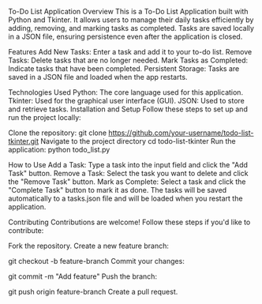 To-Do List Application
Overview
This is a To-Do List Application built with Python and Tkinter. It allows users to manage their daily tasks efficiently by adding, removing, and marking tasks as completed. Tasks are saved locally in a JSON file, ensuring persistence even after the application is closed.

Features
Add New Tasks: Enter a task and add it to your to-do list.
Remove Tasks: Delete tasks that are no longer needed.
Mark Tasks as Completed: Indicate tasks that have been completed.
Persistent Storage: Tasks are saved in a JSON file and loaded when the app restarts.

Technologies Used
Python: The core language used for this application.
Tkinter: Used for the graphical user interface (GUI).
JSON: Used to store and retrieve tasks.
Installation and Setup
Follow these steps to set up and run the project locally:

Clone the repository:
git clone https://github.com/your-username/todo-list-tkinter.git
Navigate to the project directory
cd todo-list-tkinter
Run the application:
python todo_list.py

How to Use
Add a Task: Type a task into the input field and click the "Add Task" button.
Remove a Task: Select the task you want to delete and click the "Remove Task" button.
Mark as Complete: Select a task and click the "Complete Task" button to mark it as done.
The tasks will be saved automatically to a tasks.json file and will be loaded when you restart the application.

Contributing
Contributions are welcome! Follow these steps if you'd like to contribute:

Fork the repository.
Create a new feature branch:

git checkout -b feature-branch
Commit your changes:

git commit -m "Add feature"
Push the branch:

git push origin feature-branch
Create a pull request.


